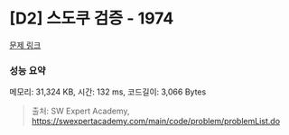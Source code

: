 # [D2] 스도쿠 검증 - 1974 

[문제 링크](https://swexpertacademy.com/main/code/problem/problemDetail.do?contestProbId=AV5Psz16AYEDFAUq) 

### 성능 요약

메모리: 31,324 KB, 시간: 132 ms, 코드길이: 3,066 Bytes



> 출처: SW Expert Academy, https://swexpertacademy.com/main/code/problem/problemList.do